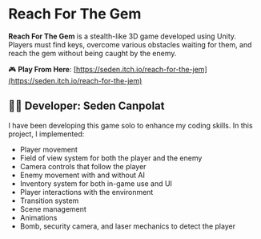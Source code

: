 # Reach For The Gem

**Reach For The Gem** is a stealth-like 3D game developed using Unity.  
Players must find keys, overcome various obstacles waiting for them, and reach the gem without being caught by the enemy.

🎮 **Play From Here**: [https://seden.itch.io/reach-for-the-jem](https://seden.itch.io/reach-for-the-jem)

## 👨‍💻 Developer: Seden Canpolat

I have been developing this game solo to enhance my coding skills. In this project, I implemented:

- Player movement  
- Field of view system for both the player and the enemy  
- Camera controls that follow the player  
- Enemy movement with and without AI  
- Inventory system for both in-game use and UI  
- Player interactions with the environment  
- Transition system  
- Scene management  
- Animations  
- Bomb, security camera, and laser mechanics to detect the player

